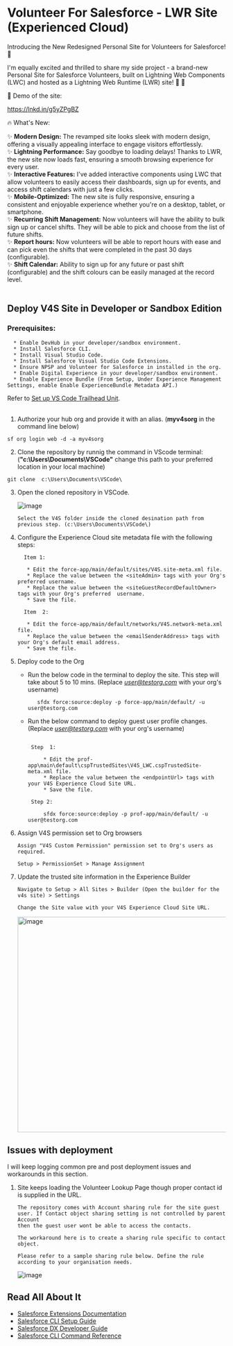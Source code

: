# Volunteer For Salesforce - LWR Site (Experienced Cloud)

Introducing the New Redesigned Personal Site for Volunteers for Salesforce! 🌟

 I'm equally excited and thrilled to share my side project  - a brand-new Personal Site for Salesforce Volunteers, built on Lightning Web Components (LWC) and hosted as a Lightning Web Runtime (LWR) site!   🎉 🎉
 

🔗 Demo of the site:

https://lnkd.in/g5yZPgBZ



🔥 What's New:

✨ **Modern Design:** The revamped site looks sleek with modern design, offering a visually appealing interface to engage visitors effortlessly. <br>
✨ **Lightning Performance:** Say goodbye to loading delays! Thanks to LWR, the new site now loads fast, ensuring a smooth browsing experience for every user. <br>
✨ **Interactive Features:** I've added interactive components using LWC that allow volunteers to easily access their dashboards, sign up for events, and access shift calendars with just a few clicks. <br>
✨ **Mobile-Optimized:** The new site is fully responsive, ensuring a consistent and enjoyable experience whether you're on a desktop, tablet, or smartphone. <br>
✨ **Recurring Shift Management:** Now volunteers will have the ability to bulk sign up or cancel shifts. They will be able to pick and choose from the list of future shifts. <br>
✨ **Report hours:** Now volunteers will be able to report hours with ease and can pick even the shifts that were completed in the past 30 days (configurable). <br>
✨ **Shift Calendar:** Ability to sign up for any future or past shift (configurable) and the shift colours can be easily managed at the record level. <br><br>

## Deploy V4S Site in Developer or Sandbox Edition

### **Prerequisites:**

      * Enable DevHub in your developer/sandbox environment.
      * Install Salesforce CLI.
      * Install Visual Studio Code.
      * Install Salesforce Visual Studio Code Extensions.
      * Ensure NPSP and Volunteer for Salesforce in installed in the org.
      * Enable Digital Experience in your developer/sandbox environment.
      * Enable Experience Bundle (From Setup, Under Experience Management Settings, enable Enable ExperienceBundle Metadata API.)

  Refer to [Set up VS Code Trailhead Unit](https://trailhead.salesforce.com/content/learn/projects/quick-start-lightning-web-components/set-up-visual-studio-code).
<br><br>

1. Authorize your hub org and provide it with an alias. (**myv4sorg** in the command line below)
   
```
sf org login web -d -a myv4sorg

```

2. Clone the repository by runnig the command in VScode terminal: (**"c:\Users\Documents\VSCode\"** change this path to your preferred location in your local machine)

```
git clone  c:\Users\Documents\VSCode\

```

3. Open the cloned repository in VSCode.

   ![image](https://github.com/lpgjvg/V4S/assets/126043548/bf91dc25-4bf9-45e9-ac0f-7db9c6966cae)

   ```
   Select the V4S folder inside the cloned desination path from previous step. (c:\Users\Documents\VSCode\)
   
   ```


5. Configure the Experience Cloud site metadata file with the following steps:
        
         Item 1:
      
          * Edit the force-app/main/default/sites/V4S.site-meta.xml file.
          * Replace the value between the <siteAdmin> tags with your Org's preferred username.
          * Replace the value between the <siteGuestRecordDefaultOwner> tags with your Org's preferred  username.
          * Save the file.
      
         Item  2:
   
          * Edit the force-app/main/default/networks/V4S.network-meta.xml file.
          * Replace the value between the <emailSenderAddress> tags with your Org's default email address.
          * Save the file.

       
    
  
6. Deploy code to the Org

   * Run the below code in the terminal to deploy the site. This step will take about 5 to 10 mins. (Replace *user@testorg.com* with your org's username)

      ```
         sfdx force:source:deploy -p force-app/main/default/ -u user@testorg.com
      
      ```
   * Run the below command to deploy guest user profile changes. (Replace *user@testorg.com* with your org's username)
  
     ```

      Step  1:
   
          * Edit the prof-app\main\default\cspTrustedSites\V4S_LWC.cspTrustedSite-meta.xml file.
          * Replace the value between the <endpointUrl> tags with your V4S Experience Cloud Site URL.
          * Save the file.
     
      Step 2:
     
          sfdx force:source:deploy -p prof-app/main/default/ -u user@testorg.com

     ```

7. Assign V4S permission set to Org browsers

   ```
   Assign "V4S Custom Permission" permission set to Org's users as required.

   Setup > PermissionSet > Manage Assignment
   
   ```

8. Update the trusted site information in the Experience Builder

   ```
   Navigate to Setup > All Sites > Builder (Open the builder for the v4s site) > Settings

   Change the Site value with your V4S Experience Cloud Site URL.

   ```

   <img width="497" alt="image" src="https://github.com/lpgjvg/V4S/assets/126043548/269de8b2-335a-4fcd-b1fa-38277dd6d6b7">


## Issues with deployment

I will keep logging common pre and post deployment issues and workarounds in this section.

1. Site keeps loading the Volunteer Lookup Page though proper contact id is supplied in the URL.

   ```
   The repository comes with Account sharing rule for the site guest user. If Contact object sharing setting is not controlled by parent Account
   then the guest user wont be able to access the contacts.

   The workaround here is to create a sharing rule specific to contact object.

   Please refer to a sample sharing rule below. Define the rule according to your organisation needs.

   ```
   ![image](https://github.com/lpgjvg/V4S/assets/126043548/be75811f-cfc5-4a40-8ad7-e529b6095e65)



## Read All About It

- [Salesforce Extensions Documentation](https://developer.salesforce.com/tools/vscode/)
- [Salesforce CLI Setup Guide](https://developer.salesforce.com/docs/atlas.en-us.sfdx_setup.meta/sfdx_setup/sfdx_setup_intro.htm)
- [Salesforce DX Developer Guide](https://developer.salesforce.com/docs/atlas.en-us.sfdx_dev.meta/sfdx_dev/sfdx_dev_intro.htm)
- [Salesforce CLI Command Reference](https://developer.salesforce.com/docs/atlas.en-us.sfdx_cli_reference.meta/sfdx_cli_reference/cli_reference.htm)
